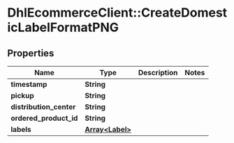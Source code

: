# DhlEcommerceClient::CreateDomesticLabelFormatPNG

## Properties
Name | Type | Description | Notes
------------ | ------------- | ------------- | -------------
**timestamp** | **String** |  |
**pickup** | **String** |  |
**distribution_center** | **String** |  |
**ordered_product_id** | **String** |  |
**labels** | [**Array&lt;Label&gt;**](Label.md) |  |



